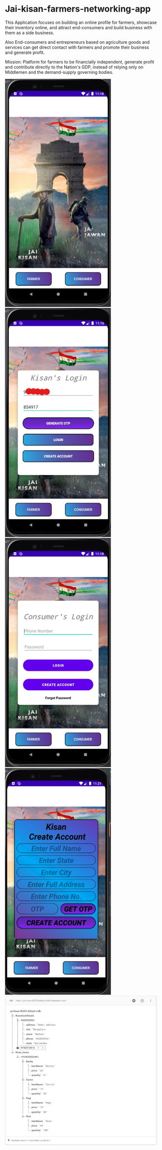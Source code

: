 # Jai-kisan-farmers-networking-app
  This Application focuses on building an online profile for farmers, showcase their inventory online, and attract end-consumers and build business with them as a side business.
  
  Also End-consumers and entrepreneurs based on agriculture goods and services can get direct contact with farmers and promote their business and generate profit.
  
  Mission: Platform for farmers to be financially independent, generate profit and contribute directly to the Nation's GDP, instead of relying only on Middlemen and the demand-supply governing bodies.

 <img src="Screenshots/mainActivity.jpg" width="350" title="MainPage"><img src="Screenshots/kisan%20login%20page.jpg" width="350" title="kisan loginpage">
 <img src="Screenshots/consumerLoginPage.jpg" width="350" title="consumerLoginPage"><img src="Screenshots/KisanCreateAC.jpg" width="350" title="KisanCreateAC">
  <img src="Screenshots/firebase%20RD.jpg" title="firebase RD">

